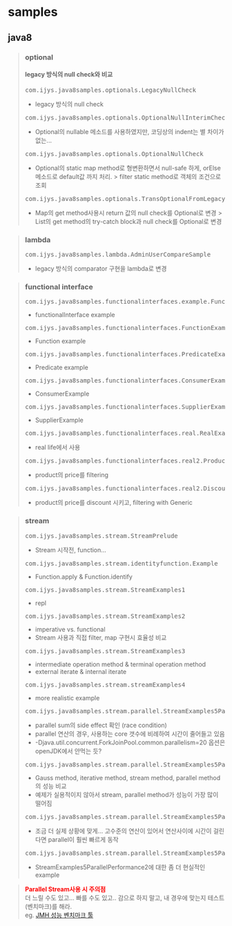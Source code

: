 samples
=======

java8
-----

> ### optional
> #### legacy 방식의 null check와 비교
> <pre>com.ijys.java8samples.optionals.LegacyNullCheck</pre>
> * legacy 방식의 null check
> <pre>com.ijys.java8samples.optionals.OptionalNullInterimCheck</pre>
> * Optional의 nullable 메소드를 사용하였지만, 코딩상의 indent는 별 차이가 없는...
> <pre>com.ijys.java8samples.optionals.OptionalNullCheck</pre>
> * Optional의 static map method로 형변환하면서 null-safe 하게, orElse 메소드로 default값 까지 처리.
    > filter static method로 객체의 조건으로 조회
> <pre>com.ijys.java8samples.optionals.TransOptionalFromLegacy</pre>
> * Map의 get method사용시 return 값의 null check를 Optional로 변경
    > List의 get method의 try-catch block과 null check를 Optional로 변경

> ### lambda
> <pre>com.ijys.java8samples.lambda.AdminUserCompareSample</pre>
> * legacy 방식의 comparator 구현을 lambda로 변경

> ### functional interface
> <pre>com.ijys.java8samples.functionalinterfaces.example.FunctionalInterfaceEx</pre>
> * functionalInterface example
> <pre>com.ijys.java8samples.functionalinterfaces.FunctionExample</pre>
> * Function example
> <pre>com.ijys.java8samples.functionalinterfaces.PredicateExample</pre>
> * Predicate example
> <pre>com.ijys.java8samples.functionalinterfaces.ConsumerExample</pre>
> * ConsumerExample
> <pre>com.ijys.java8samples.functionalinterfaces.SupplierExample</pre>
> * SupplierExample
> <pre>com.ijys.java8samples.functionalinterfaces.real.RealExample</pre>
> * real life에서 사용
> <pre>com.ijys.java8samples.functionalinterfaces.real2.ProductExample</pre>
> * product의 price를 filtering
> <pre>com.ijys.java8samples.functionalinterfaces.real2.DiscountedProductExample</pre>
> * product의 price를 discount 시키고, filtering with Generic

> ### stream
> <pre>com.ijys.java8samples.stream.StreamPrelude</pre>
> * Stream 시작전, function...
> <pre>com.ijys.java8samples.stream.identityfunction.Example</pre>
> * Function.apply & Function.identify
> <pre>com.ijys.java8samples.stream.StreamExamples1</pre>
> * repl
> <pre>com.ijys.java8samples.stream.StreamExamples2</pre>
> * imperative vs. functional
> * Stream 사용과 직접 filter, map 구현시 효율성 비교
> <pre>com.ijys.java8samples.stream.StreamExamples3</pre>
> * intermediate operation method & terminal operation method
> * external iterate & internal iterate
> <pre>com.ijys.java8samples.stream.streamExamples4</pre>
> * more realistic example
> <pre>com.ijys.java8samples.stream.parallel.StreamExamples5Parallel</pre>
> * parallel sum의 side effect 확인 (race condition)
> * parallel 연산의 경우, 사용하는 core 갯수에 비례하여 시간이 줄어들고 있음
> * -Djava.util.concurrent.ForkJoinPool.common.parallelism=20 옵션은 openJDK에서 안먹는 듯?
> <pre>com.ijys.java8samples.stream.parallel.StreamExamples5ParallelPerformance</pre>
> * Gauss method, iterative method, stream method, parallel method의 성능 비교
> * 예제가 실용적이지 않아서 stream, parallel method가 성능이 가장 많이 떨어짐
> <pre>com.ijys.java8samples.stream.parallel.StreamExamples5ParallelPerformance2</pre>
> * 조금 더 실제 상황에 맞게... 고수준의 연산이 있어서 연산사이에 시간이 걸린다면 parallel이 훨씬 빠르게 동작
> <pre>com.ijys.java8samples.stream.parallel.StreamExamples5ParallelPerformancePractical</pre>
> * StreamExamples5ParallelPerformance2에 대한 좀 더 현실적인 example

> <span style='color:red'>**Parallel Stream사용 시 주의점**</span><br/>
> 더 느릴 수도 있고... 빠를 수도 있고.. 감으로 하지 말고, 내 경우에 맞는지 테스트(벤치마크)를 해라.<br/>
> eg. [JMH 성능 벤치마크 툴](http://openjdk.java.net/projects/code-tools/jmh/)